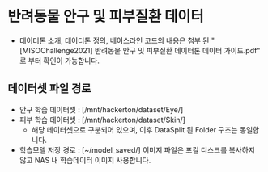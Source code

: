 # 반려동물 안구 및 피부질환 데이터
* 데이터톤 소개, 데이터톤 정의, 베이스라인 코드의 내용은 첨부 된 "[MISOChallenge2021] 반려동물 안구 및 피부질환 데이터톤 데이터 가이드.pdf" 로 부터
확인이 가능합니다.

## 데이터셋 파일 경로 ##
 * 안구 학습 데이터셋 : [/mnt/hackerton/dataset/Eye/]
 * 피부 학습 데이터셋 : [/mnt/hackerton/dataset/Skin/]
    * 해당 데이터셋으로 구분되어 있으며, 이후 DataSplit 된 Folder 구조는 동일합니다.
 * 학습모델 저장 경로 : [~/model_saved/]
 이미지 파일은 포컬 디스크를 복사하지 않고 NAS 내 학습데이터 이미지 사용합니다.
